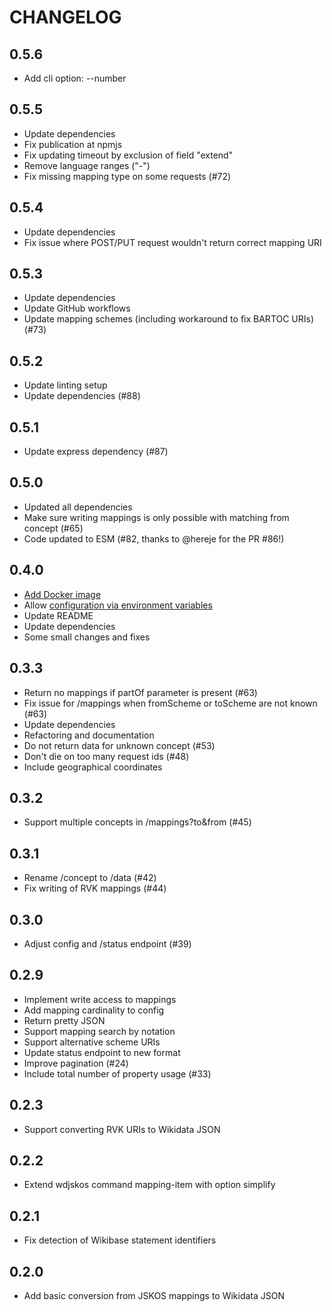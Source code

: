 # CHANGELOG

## 0.5.6

- Add cli option: --number

## 0.5.5

- Update dependencies
- Fix publication at npmjs
- Fix updating timeout by exclusion of field "extend"
- Remove language ranges ("-")
- Fix missing mapping type on some requests (#72)

## 0.5.4

- Update dependencies
- Fix issue where POST/PUT request wouldn't return correct mapping URI

## 0.5.3

- Update dependencies
- Update GitHub workflows
- Update mapping schemes (including workaround to fix BARTOC URIs) (#73)

## 0.5.2

- Update linting setup
- Update dependencies (#88)

## 0.5.1

- Update express dependency (#87)

## 0.5.0

- Updated all dependencies
- Make sure writing mappings is only possible with matching from concept (#65)
- Code updated to ESM (#82, thanks to @hereje for the PR #86!)

## 0.4.0

- [Add Docker image](https://github.com/gbv/wikidata-jskos/tree/main/docker)
- Allow [configuration via environment variables](https://github.com/gbv/wikidata-jskos#configuration)
- Update README
- Update dependencies
- Some small changes and fixes

## 0.3.3

- Return no mappings if partOf parameter is present (#63)
- Fix issue for /mappings when fromScheme or toScheme are not known (#63)
- Update dependencies
- Refactoring and documentation
- Do not return data for unknown concept (#53)
- Don't die on too many request ids (#48)
- Include geographical coordinates

## 0.3.2

* Support multiple concepts in /mappings?to&from (#45)

## 0.3.1

* Rename /concept to /data (#42)
* Fix writing of RVK mappings (#44)

## 0.3.0

* Adjust config and /status endpoint (#39)

## 0.2.9

* Implement write access to mappings
* Add mapping cardinality to config
* Return pretty JSON
* Support mapping search by notation
* Support alternative scheme URIs
* Update status endpoint to new format
* Improve pagination (#24)
* Include total number of property usage (#33)

## 0.2.3

* Support converting RVK URIs to Wikidata JSON

## 0.2.2

* Extend wdjskos command mapping-item with option simplify

## 0.2.1

* Fix detection of Wikibase statement identifiers

## 0.2.0

* Add basic conversion from JSKOS mappings to Wikidata JSON
